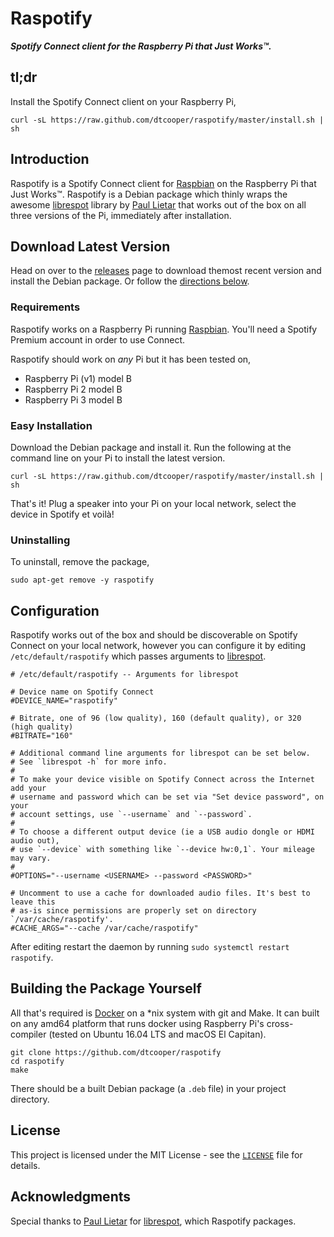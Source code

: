 # Raspotify

_**Spotify Connect client for the Raspberry Pi that Just Works™.**_

## tl;dr

Install the Spotify Connect client on your Raspberry Pi,

```
curl -sL https://raw.github.com/dtcooper/raspotify/master/install.sh | sh
```

## Introduction

Raspotify is a Spotify Connect client for [Raspbian](https://www.raspberrypi.org/downloads/raspbian/)
on the Raspberry Pi that Just Works™. Raspotify is a Debian package which thinly
wraps the awesome [librespot](https://github.com/plietar/librespot) library by
[Paul Lietar]([https://github.com/plietar) that works out of the box on all three
versions of the Pi, immediately after installation.

## Download Latest Version

Head on over to the [releases](https://github.com/dtcooper/raspotify/releases/latest)
page to download themost recent version and install the Debian package. Or follow
the [directions below](#easy-installation).

### Requirements

Raspotify works on a Raspberry Pi running [Raspbian](https://www.raspberrypi.org/downloads/raspbian/).
You'll need a Spotify Premium account in order to use Connect.

Raspotify should work on _any_ Pi but it has been tested on,

* Raspberry Pi (v1) model B
* Raspberry Pi 2 model B
* Raspberry Pi 3 model B

### Easy Installation

Download the Debian package and install it. Run the following at the command
line on your Pi to install the latest version.

```
curl -sL https://raw.github.com/dtcooper/raspotify/master/install.sh | sh
```

That's it! Plug a speaker into your Pi on your local network, select the device
in Spotify et voilà!

### Uninstalling

To uninstall, remove the package,

```
sudo apt-get remove -y raspotify
```

## Configuration

Raspotify works out of the box and should be discoverable on Spotify Connect on
your local network, however you can configure it by editing `/etc/default/raspotify`
which passes arguments to [librespot](https://github.com/plietar/librespot).

```
# /etc/default/raspotify -- Arguments for librespot

# Device name on Spotify Connect
#DEVICE_NAME="raspotify"

# Bitrate, one of 96 (low quality), 160 (default quality), or 320 (high quality)
#BITRATE="160"

# Additional command line arguments for librespot can be set below.
# See `librespot -h` for more info.
#
# To make your device visible on Spotify Connect across the Internet add your
# username and password which can be set via "Set device password", on your
# account settings, use `--username` and `--password`.
#
# To choose a different output device (ie a USB audio dongle or HDMI audio out),
# use `--device` with something like `--device hw:0,1`. Your mileage may vary.
#
#OPTIONS="--username <USERNAME> --password <PASSWORD>"

# Uncomment to use a cache for downloaded audio files. It's best to leave this
# as-is since permissions are properly set on directory `/var/cache/raspotify'.
#CACHE_ARGS="--cache /var/cache/raspotify"

```

After editing restart the daemon by running `sudo systemctl restart raspotify`.

## Building the Package Yourself

All that's required is [Docker](https://www.docker.com/) on a \*nix system with git
and Make. It can built on any amd64 platform that runs docker using Raspberry Pi's
cross-compiler (tested on Ubuntu 16.04 LTS and macOS El Capitan).

```
git clone https://github.com/dtcooper/raspotify
cd raspotify
make
```

There should be a built Debian package (a `.deb` file) in your project directory.

## License

This project is licensed under the MIT License - see the [`LICENSE`](LICENSE)
file for details.

## Acknowledgments

Special thanks to [Paul Lietar]([https://github.com/plietar) for
[librespot](https://github.com/plietar/librespot), which Raspotify packages.
